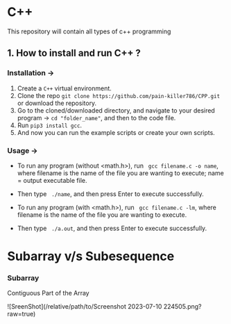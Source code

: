 # C++
This repository will contain all types of c++ programming

## 1. How to install and run C++ ?

### Installation ->
1. Create a ```C++``` virtual environment. 
2. Clone the repo ```git clone https://github.com/pain-killer786/CPP.git``` or download the repository.
3. Go to the cloned/downloaded directory, and navigate to your desired program -> ``` cd "folder_name" ```, and then to the code file.
4. Run ``` pip3 install gcc ```.
5. And now you can run the example scripts or create your own scripts.  

### Usage ->
- To run any program (without <math.h>), run ``` gcc filename.c -o name```, where filename is the name of the file you are wanting to execute; name = output executable file.
- Then type ``` ./name```, and then press Enter to execute successfully.

- To run any program (with <math.h>), run ``` gcc filename.c -lm```, where filename is the name of the file you are wanting to execute.
- Then type ``` ./a.out```, and then press Enter to execute successfully.

# Subarray v/s Subesequence

### Subarray 
 Contiguous Part of the Array


![SreenShot](/relative/path/to/Screenshot 2023-07-10 224505.png?raw=true)
